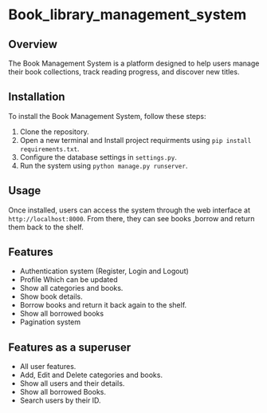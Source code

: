 # Book_library_management_system

## Overview
The Book Management System is a platform designed to help users manage their book collections, track reading progress, and discover new titles.

## Installation
To install the Book Management System, follow these steps:
1. Clone the repository.
2. Open a new terminal and Install project requirments  using `pip install requirements.txt`.
3. Configure the database settings in `settings.py`.
4. Run the system using `python manage.py runserver`.

## Usage
Once installed, users can access the system through the web interface at `http://localhost:8000`. From there, they can see books ,borrow and return them back to the shelf.

## Features 
- Authentication system (Register, Login and Logout)
- Profile Which can be updated
- Show all categories and books.
- Show book details.
- Borrow books and return it back again to the shelf.
- Show all borrowed books
- Pagination system
  

## Features as a superuser
- All user features.
- Add, Edit and Delete categories and books.
- Show all users and their details.
- Show all borrowed Books.
- Search users by their ID.

